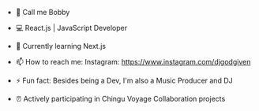 - 👋 Call me Bobby
- 💻 React.js | JavaScript Developer
- 🌱 Currently learning Next.js 
- 📫 How to reach me: Instagram: https://www.instagram.com/djgodgiven
- ⚡ Fun fact: Besides being a Dev, I'm also a Music Producer and DJ

- ⏰ Actively participating in Chingu Voyage Collaboration projects 

<!---
minorObsession/minorObsession is a ✨ special ✨ repository because its `README.md` (this file) appears on your GitHub profile.
You can click the Preview link to take a look at your changes.
--->
